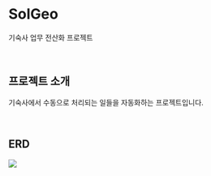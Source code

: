 # SolGeo
기숙사 업무 전산화 프로젝트

</br>

## 프로젝트 소개
기숙사에서 수동으로 처리되는 일들을 자동화하는 프로젝트입니다.

</br>

## ERD
<div> 
    <a><img src="https://user-images.githubusercontent.com/83953721/204994687-cd4bba10-4dd5-4d03-b933-dde3603e38a0.jpg"></a> 
</div>
